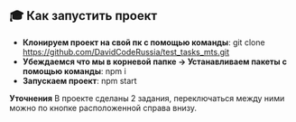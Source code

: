 ## 🎓 Как запустить проект

- **Клонируем проект на свой пк с помощью команды**: git clone https://github.com/DavidCodeRussia/test_tasks_mts.git
- **Убеждаемся что мы в корневой папке -> Устанавливаем пакеты с помощью команды**: npm i
- **Запускаем проект**: npm start

**Уточнения** В проекте сделаны 2 задания, переключаться между ними можно по кнопке расположенной справа внизу.
